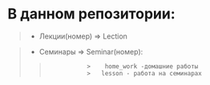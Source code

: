 # В данном репозитории:

>-    Лекции(номер) => Lection

> -    Семинары => Seminar(номер):
>>                >    home_work -домашние работы
>>                >   lesson - работа на семинарах


